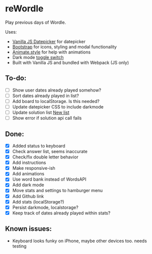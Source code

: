 # reWordle

Play previous days of Wordle.

Uses:

-   [Vanilla JS Datepicker](https://mymth.github.io/vanillajs-datepicker/#/) for datepicker
-   [Bootstrap](https://getbootstrap.com/) for icons, styling and modal functionality
-   [Animate.style](https://animate.style) for help with animations
-   Dark mode [toggle switch](https://codepen.io/personable/pen/NWLZrV)
-   Built with Vanilla JS and bundled with Webpack (JS only)

## To-do:

-   [ ] Show user dates already played somehow?
-   [ ] Sort dates already played in list?
-   [ ] Add board to localStorage. Is this needed?
-   [ ] Update datepicker CSS to include darkmode
-   [ ] Update solution list [New list](https://medium.com/@owenyin/here-lies-wordle-2021-2027-full-answer-list-52017ee99e86)
-   [ ] Show error if solution api call fails

## Done:

-   [x] Added status to keyboard
-   [x] Check answer list, seems inaccurate
-   [x] Check/fix double letter behavior
-   [x] Add instructions
-   [x] Make responsive-ish
-   [x] Add animations
-   [x] Use word bank instead of WordsAPI
-   [x] Add dark mode
-   [x] Move stats and settings to hamburger menu
-   [x] Add Github link
-   [x] Add stats (localStorage?)
-   [x] Persist darkmode, localstorage?
-   [x] Keep track of dates already played within stats?

## Known issues:

-   Keyboard looks funky on iPhone, maybe other devices too. needs testing
